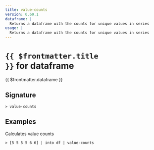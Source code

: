```yaml
---
title: value-counts
version: 0.69.1
dataframe: |
  Returns a dataframe with the counts for unique values in series
usage: |
  Returns a dataframe with the counts for unique values in series
---
```


# <code>{{ $frontmatter.title }}</code> for dataframe

<div class='command-title'>{{ $frontmatter.dataframe }}</div>

## Signature

```> value-counts ```

## Examples

Calculates value counts
```shell
> [5 5 5 5 6 6] | into df | value-counts
```
